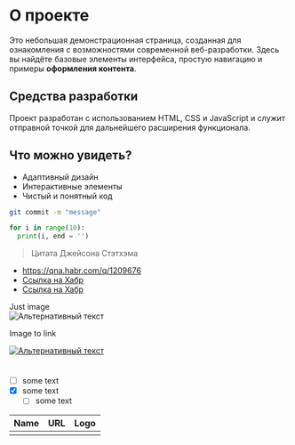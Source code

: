 # О проекте    


Это небольшая демонстрационная страница, созданная для ознакомления с возможностями современной веб-разработки. Здесь вы найдёте базовые элементы интерфейса, простую навигацию и примеры **оформления контента**.  
## Средства разработки
Проект разработан с использованием HTML, CSS и JavaScript и служит отправной точкой для дальнейшего расширения функционала.  
## Что можно увидеть?  

* Адаптивный дизайн
* Интерактивные элементы
* Чистый и понятный код

```sh
git commit -m "message"
```

```python
for i in range(10):
  print(i, end = '')
```

> Цитата Джейсона Стэтхэма

* <https://qna.habr.com/q/1209676>
* [Ссылка на Хабр](https://qna.habr.com/q/1209676)
* [Ссылка на Хабр](https://qna.habr.com/q/1209676 "Ссылка на Хабр с наведением")

  
Just image  
![Альтернативный текст](https://www.rawpixel.com/image/2922747/free-illustration-png-beach-sea-summer#eyJrZXlzIjoicG5nIiwic29ydGVkS2V5cyI6InBuZyJ9)

Image to link

[![Альтернативный текст](https://www.rawpixel.com/image/2922747/free-illustration-png-beach-sea-summer#eyJrZXlzIjoicG5nIiwic29ydGVkS2V5cyI6InBuZyJ9)](https://qna.habr.com/q/1209676)

### 
[![]()]()

- [ ] some text
- [x] some text
  - [ ] some text

|Name        |URL|Logo       |
|------------|---|-----------|
|            |   |           |
